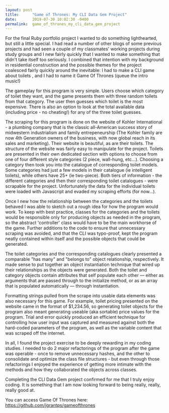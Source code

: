 ```yaml
---
layout: post
title:      "Game of Thrones: My CLI Data Gem Project"
date:       2019-07-30 10:02:30 -0400
permalink:  game_of_thrones_my_cli_data_gem_project
---
```



For the final Ruby portfolio project I wanted to do something lighthearted, but still a little special.  I had read a number of other blogs of some previous projects and had seen a couple of my classmates' working projects during study groups and I new fairly quickly that I wanted to make something that didn't take itself too seriously.  I combined that intention with my background in residential construction and the possible themes for the project coalesced fairly quickly around the inevitable:  I had to make a CLI game about toilets , and I had to name it Game Of Thrones (queue the intro music!)

The gameplay for this program is very simple.  Users choose which category of toilet they want, and the game presents them with three random toilets from that category.  The user then guesses which toilet is the most expensive.  There is also an option to look at the total available data (including price - no cheating!) for any of the three toilet guesses.

The scraping for this program is done on the website of Kohler International - a plumbing company that is the classic all-American success story of midwestern industrialism and family entrepeneurship (The Kohler family are now 4th Generation owners of the business, with now global reach in its sales and marketing).  Their website is beautiful, as are their toilets.  The structure of the website was fairly easy to manipulate for the project.  Toilets are presented in their own dedicated section with options to choose from one of four different style categories (2 piece, wall-hung, etc...).  Choosing a category then took you into the catalogue of corresponding toilet models.  Some categories had just a few models in their catalogue (ie intelligent toilets), while others have 25+ (ie two-piece).  Both tiers of information - the different categories and then their corresponding toilet catalogues - were scrapable for the project.  Unfortunately the data for the individual toilets were loaded with Javascript and evaded my scraping efforts (for now...).


Once I new how the relationship between the categories and the toilets behaved I was able to sketch out a rough idea for how the program would work.  To keep with best practice,  classes for the categories and the toilets would be responsible only for producing objects as needed in the program, so the abstract 'controller' class would have to be the main workhorse of the game. Further additions to the code to ensure that unnecessary scraping was avoided, and that the CLI was typo-proof, kept the program neatly contained within itself and the possible objects that could  be generated.  


The toilet categories and the corresponding catalogues clearly presented a comparable "has many" and "belongs to" object relationship, respectively.  It made sense to put together an object instantiation technique that wired up their relationships as the objects were generated.  Both the toilet and category objects contain attributes that self populate each other ⁠— either as arguments that are passed through to the initialize method, or as an array that is populated automatically ⁠— through instantiation.

Formatting strings pulled from the scrape into usable data elements was also necessary for this game.  For example, toilet pricing presented on the website came in the format of $1,234.56, so generating toilet objects for the program also meant generating useable (aka sortable) price values for the program.  Trial and error quickly produced an efficient technique for controlling how user input was captured and measured against both the hard-coded parameters of the program, as well as the variable content that was scraped off the internet.

In all, I found the project exercise to be deeply rewarding in my coding studies.  I needed to do 2 major refactorings of the program after the game was operable - once to remove unnecessary hashes, and the other to consolidate and optimize the class file structures - but even through those refactorings I enjoyed the experience of getting more intimate with the methods and how they collaborated the objects across classes.

Completing the CLI Data Gem project confirmed for me that I truly enjoy coding.  It is something that I am now looking forward to being really, really, really good at.

 You can access Game Of Thrones here: https://github.com/jgrantps/gameofthrones
